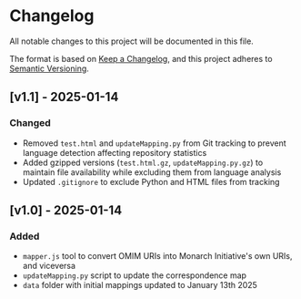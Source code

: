 # Changelog

All notable changes to this project will be documented in this file.

The format is based on [Keep a Changelog](https://keepachangelog.com/en/1.0.0/),
and this project adheres to [Semantic Versioning](https://semver.org/spec/v2.0.0.html).

## [v1.1] - 2025-01-14

### Changed
- Removed `test.html` and `updateMapping.py` from Git tracking to prevent language detection affecting repository statistics
- Added gzipped versions (`test.html.gz`, `updateMapping.py.gz`) to maintain file availability while excluding them from language analysis
- Updated `.gitignore` to exclude Python and HTML files from tracking

## [v1.0] - 2025-01-14

### Added
- `mapper.js` tool to convert OMIM URIs into Monarch Initiative's own URIs, and viceversa
- `updateMapping.py` script to update the correspondence map
- `data` folder with initial mappings updated to January 13th 2025